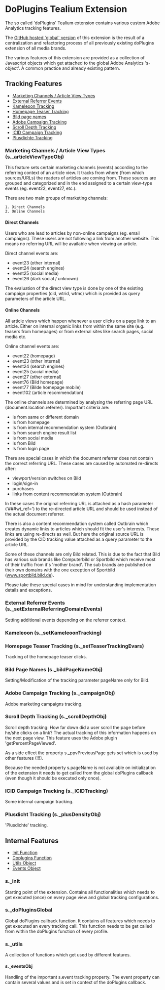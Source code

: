 # DoPlugins Tealium Extension

The so called 'doPlugins' Tealium extension contains various custom Adobe Analytics tracking features. 

The [GitHub hosted 'global' version](https://github.com/spring-media/ds_cmp_tealium_extension/blob/master/extensions/doPlugins_global.js) of this extension is the result of a centralization and refactoring process of all
previously existing doPlugins extension of all media brands.

The various features of this extension are provided as a collection of Javascript objects which get attached to the global
Adobe Analytics 's-object'. A common practice and already existing pattern. 

## Tracking Features
* [Marketing Channels / Article View Types](#marketing-channels--article-view-typeas-s_articleviewtypeobj)
* [External Referrer Events](#external-referrer-events-s_setexternalreferringdomainevents)
* [Kameleoon Tracking](#kameleoon-s_setkameleoontracking)
* [Homepage Teaser Tracking](#homepage-teaser-tracking-s_setteasertrackingevars)
* [Bild page names](#bild-page-names-s_bildpagenameobj)
* [Adobe Campaign Tracking](#adobe-campaign-tracking-s_campaignobj)
* [Scroll Depth Tracking](#scroll-depth-tracking-s_scrolldepthobj)
* [ICID Campaign Tracking](#icid-campaign-tracking-s_icidtracking)
* [Plusdichte Tracking](#plusdicht-tracking-s_plusdensityobj)


### Marketing Channels / Article View Types (s._articleViewTypeObj)
This feature sets certain marketing channels (events) according to the referring context of an article view.
It tracks from where (from which sources/URLs) the readers of articles are coming from. These sources are grouped and 
categorized and in the end assigned to a certain view-type events (eg. event22, event27, etc.).

There are two main groups of marketing channels:

    1. Direct Channels
    2. Online Channels

#### Direct Channels
Users who are lead to articles by non-online campaigns (eg. email campaigns). These users are not following a link from
another website. This means no referring URL will be available when viewing an article.

Direct channel events are:
* event23 (other internal)
* event24 (search engines)
* event25 (social media)
* event26 (dark social / unknown)

The evaluation of the direct view type is done by one of the existing campaign properties (cid, wtrid, wtmc) which is
provided as query parameters of the article URL.

#### Online Channels
All article views which happen whenever a user clicks on a page link to an article. Either on internal organic links from 
within the same site (e.g. teasers from homepages) or from external sites like search pages, social media etc.

Online channel events are:
* event22 (homepage)
* event23 (other internal)
* event24 (search engines)
* event25 (social media)
* event27 (other external)
* event76 (Bild homepage)
* event77 (Bilde homepage mobile)
* event102 (article recommendation)

The online channels are determined by analysing the referring page URL (document.location.referrer).
Important criteria are:
* Is from same or different domain
* Is from homepage
* Is from internal recommendation system (Outbrain)
* Is from search engine result list
* Is from social media 
* Is from Bild
* Is from login page

There are special cases in which the document referrer does not contain the correct referring URL. These cases are
caused by automated re-directs after:
* viewport/version switches on Bild
* login/sign-in
* purchases
* links from content recommendation system (Outbrain)

In these cases the original referring URL is attached as a hash parameter ('###wt_ref=') to the re-directed article URL
and should be used instead of the actual document referrer.

There is also a content recommendation system called Outbrain which creates dynamic links to articles which should fit
the user's interests. These links are using re-directs as well. But here the original source URL is provided by the 
CID tracking value attached as a query parameter to the article URL.

Some of these channels are only Bild related. This is due to the fact that Bild has various sub brands like Computerbild
or Sportbild which receive most of their traffic from it's 'mother brand'. The sub brands are published on their own 
domains with the one exception of Sportbild (www.sportbild.bild.de). 

Please take these special cases in mind for understanding implementation details and exceptions.

### External Referrer Events (s._setExternalReferringDomainEvents)
Setting additional events depending on the referrer context.


### Kameleoon (s._setKameleoonTracking)


### Homepage Teaser Tracking (s._setTeaserTrackingEvars)
Tracking of the homepage teaser clicks.


### Bild Page Names (s._bildPageNameObj)
Setting/Modification of the tracking parameter pageName only for Bild.


### Adobe Campaign Tracking (s._campaignObj)
Adobe marketing campaigns tracking.


### Scroll Depth Tracking (s._scrollDepthObj)
Scroll depth tracking: How far down did a user scroll the page before he/she clicks on a link?
The actual tracking of this information happens on the next page view. This feature uses the Adobe plugin 'getPercentPageViewed'.

As a side effect the property s._ppvPreviousPage gets set which is used by other features (!!!).

Because the needed property s.pageName is not available on initialization of the extension it needs to get called from
the global doPlugins callback (even though it should be executed only once).


### ICID Campaign Tracking (s._ICIDTracking)
Some internal campaign tracking.


### Plusdicht Tracking (s._plusDensityObj)
'Plusdichte' tracking.



## Internal Features
* [Init Function](#s_init)
* [Doplugins Function](#s_dopluginsglobal)
* [Utils Object](#s_utils)
* [Events Object](#s_eventsobj)

### s._init
Starting point of the extension. Contains all functionalities which needs to get executed (once) on every page view
and global tracking configurations.


### s._doPluginsGlobal
Global doPlugins callback function. It contains all features which needs to get executed an every tracking call. This
function needs to be get called from within the doPlugins function of every profile.


### s._utils
A collection of functions which get used by different features.


#### s._eventsObj
Handling of the important s.event tracking property. The event property can contain several values and is set in
context of the doPlugins callback.
